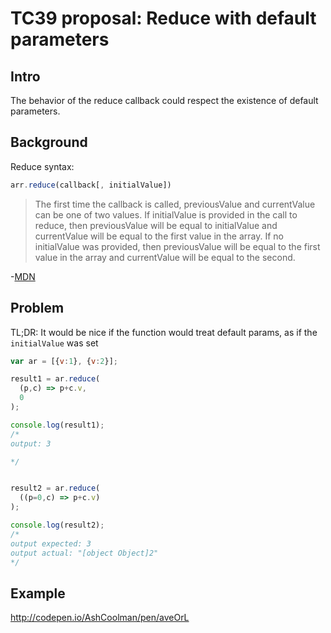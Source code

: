 # TC39 proposal: Reduce with default parameters

## Intro

The behavior of the reduce callback could respect the existence of default parameters.

## Background

Reduce syntax:

```javascript
arr.reduce(callback[, initialValue])
```

>The first time the callback is called, previousValue and currentValue can be one of two values. If initialValue is provided in the call to reduce, then previousValue will be equal to initialValue and currentValue will be equal to the first value in the array. If no initialValue was provided, then previousValue will be equal to the first value in the array and currentValue will be equal to the second.

-[MDN](https://developer.mozilla.org/en-US/docs/Web/JavaScript/Reference/Global_Objects/Array/Reduce#Description)

## Problem

TL;DR: It would be nice if the function would treat default params, as if the `initialValue` was set

```javascript
var ar = [{v:1}, {v:2}];

result1 = ar.reduce(
  (p,c) => p+c.v,
  0
);

console.log(result1);
/*
output: 3

*/


result2 = ar.reduce(
  ((p=0,c) => p+c.v)
);

console.log(result2);
/*
output expected: 3
output actual: "[object Object]2"
*/

```

## Example

http://codepen.io/AshCoolman/pen/aveOrL
